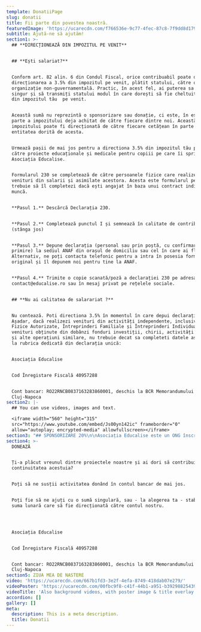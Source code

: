 ```yaml
---
template: DonatiiPage
slug: donatii
title: Fii parte din povestea noastră.
featuredImage: 'https://ucarecdn.com/f766536e-9c77-4fec-87c8-7f9dd8d17941/'
subtitle: Ajută-ne să ajutăm!
section1: >-
  ## **DIRECȚIONEAZĂ DIN IMPOZITUL PE VENIT**


  ## **Ești salariat?**


  Conform art. 82 alin. 6 din Condul Fiscal, orice contribuabil poate dispune
  direcționarea a 3.5% din impozitul pe venit, plătit statului, către orice
  organizație non-guvernamentală. Practic, în acest fel, ai puterea sa decizi
  singur și să transmiți statului modul în care dorești să fie cheltuită o parte
  din impozitul tău  pe venit. 


  Această sumă nu reprezintă o sponsorizare sau donație, ci este, în esență, o
  parte a impozitului deja achitat de către fiecare dintre noi. Această parte a
  impozitului poate fi direcționată de către fiecare cetățean în parte către
  entitatea dorită de acesta.


  Urmează pașii de mai jos pentru a directiona 3.5% din impozitul tău pe venit
  către proiecte educaționale și medicale pentru copiii pe care îi sprijină
  Asociația Educalise.


  Formularul 230 se completează de către persoanele fizice care realizează
  venituri din salarii și asimilate acestora. Acesta este formularul pe care
  trebuie să îl completezi dacă ești angajat în baza unui contract individual de
  muncă.


  **Pasul 1.** Descărcă Declarația 230.


  **Pasul 2.** Completează punctul I și semnează în calitate de contribuabil
  (stânga jos)


  **Pasul 3.** Depune declarația (personal sau prin poștă, cu confirmare de
  primire) la sediul ANAF din orașul de domiciliu sau cel în care ai flotant. 
  Alternativ, ne poți contacta telefonic pentru a intra în posesia formularului
  original și îl depunem noi pentru tine la ANAF.


  **Pasul 4.** Trimite o copie scanată/poză a declarației 230 pe adresa
  contact@educalise.ro sau în mesaj privat pe rețelele sociale.


  ## **Nu ai calitatea de salarariat ?**


  Nu contează. Poti directiona 3.5% în momentul în care depui declarația unică. 
  Așadar, dacă realizezi venituri din activități independente, inclusiv Persoane
  Fizice Autorizate, Întreprinderi Familiale și Întreprinderi Individuale,
  venituri obținute din dobânzi fonduri investiții, chirii, activități agricole
  și alte operațiuni similare, nu trebuie decat sa completeti datele asociației
  la rubrica dedicată din declarația unică:


  Asociația Educalise


  Cod Înregistare Fiscală 40957288


  Cont bancar: RO22RNCB0837163283860001, deschis la BCR Memorandumului
  Cluj-Napoca
section2: |-
  ## You can use videos, images and text.

  <iframe width="560" height="315"
  src="https://www.youtube.com/embed/Js00yn142ic" frameborder="0"
  allow="autoplay; encrypted-media" allowfullscreen></iframe>
section3: "## SPONSORIZARE 20%\n\nAsociația Educalise este un ONG înscris în registrul asociațiilor și fundațiilor, motiv pentru care orice sponsorizată îndreptată către noi poate fi dedusă, în limitele legale de mai jos.\n\n**Deții sau administrezi un SRL?**\r\n\n Cheltuielile cu sponsorizarea se scad din IMPOZITUL PE PROFIT, în limita a 20% din acesta, dar nu mai mult de 5‰ (la mie) din cifra de afaceri. Diferența de 80% din impozitul datorat se va vira către bugetul de stat, la termenele prevăzute de codul fiscal. Sponsorizările se pot deduce trimestrial (de exemplu, sponsorizările efectuate până la 30 martie pot fi deduse, în limitele precizate mai sus, din impozitul de plată la 25 aprilie) sau anual (sponsorizările efectuate în cursul unui an fiscal vor fi deduse, în limitele legale, din impozitul de plată la 25 ianuarie al anului următor)\r\n\n**PENTRU SOCIETĂȚILE COMERCIALE CARE SUNT PLĂTITOARE DE IMPOZIT PE VENIT:**\r\n\nCheltuielile cu sponsorizarea se scad din IMPOZITUL PE VENIT, în limita a 20% din acesta, dar nu mai mult de 5‰ (la mie) din cifra de afaceri. Diferența de 80% din impozitul datorat se va vira către bugetul de stat, la termenele prevăzute de codul fiscal. Sponsorizările se pot deduce doar trimestrial (de exemplu, sponsorizările efectuate până la 30 martie pot fi deduse, în limitele precizate mai sus, din impozitul de plată la 25 aprilie).\r\n\n\n\n**Ai un PFA?**\n\nNu doar SRL-urile pot face sponsorizări deductibile. Persoanele fizice autorizate pot face cheltuieli cu sponsorizarea, deductibile  în limita a 5% din venitul net, stabilit ca diferență între venit brut și cheltuielile deductibile (altele decât cheltuielile cu sponsorizarea)."
section4: >-
  DONEAZĂ


  Ți-a plăcut vreunul dintre proiectele noastre și ai dori să contribui la
  continuitatea acestuia?


  Poți să ne susții activitatea donând în contul bancar de mai jos.


  Poți fie să ne ajuți cu o sumă singulară, sau - la alegerea ta - stabili o
  suma lunară care să fie direcționată către contul nostru.




  Asociația Educalise


  Cod Înregistare Fiscală 40957288


  Cont bancar: RO22RNCB0837163283860001, deschis la BCR Memorandumului
  Cluj-Napoca
section5: ZIUA MEA DE NASTERE
video: 'https://ucarecdn.com/667b1fd3-3e2f-4efa-8749-418dab07e279/'
videoPoster: 'https://ucarecdn.com/00fbc9f8-c41f-44b1-a951-b39298825439/'
videoTitle: 'Also background videos, with poster image & title overlay.'
accordion: []
gallery: []
meta:
  description: This is a meta description.
  title: Donatii
---
```



